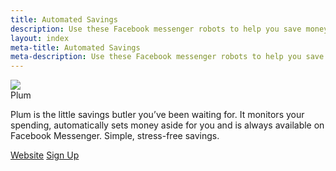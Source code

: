 ```yaml
---
title: Automated Savings
description: Use these Facebook messenger robots to help you save money. Small amounts automatically leave your account and you can deposit it back in to your bank account when you're ready. 
layout: index
meta-title: Automated Savings
meta-description: Use these Facebook messenger robots to help you save money. Small amounts automatically leave your account and you can deposit it back in to your bank account when you're ready. 
---
```


<div class="ui cards">
    <div class="card">
    <div class="image">
        <img src="http://res.cloudinary.com/dxkhwdsvm/image/upload/v1502367544/_EJgRjxf_plqrxf_cropped_lmwa3t.jpg">
    </div>
    <div class="content">
        <a class="header">Plum</a>
        <div class="description">
        <p>Plum is the little savings butler you’ve been waiting for. It monitors your spending, automatically sets money aside for you and is always available on Facebook Messenger. Simple, stress-free savings.</p>
        </div>
    </div>
    <div class="extra content">
      <div class="ui two buttons">
        <a href="https://withplum.com/" class="ui basic primary button">Website</a>
        <a href="https://friends.withplum.com/r/ywtcG3" class="ui basic green button">Sign Up</a>
      </div>
    </div>
    </div>
</div>